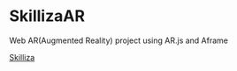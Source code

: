 # SkillizaAR


Web AR(Augmented Reality) project using AR.js and Aframe


[Skilliza](https://www.skilliza.com)
